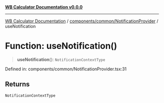 [**WB Calculator Documentation v0.0.0**](../../../../README.md)

***

[WB Calculator Documentation](../../../../README.md) / [components/common/NotificationProvider](../README.md) / useNotification

# Function: useNotification()

> **useNotification**(): `NotificationContextType`

Defined in: components/common/NotificationProvider.tsx:31

## Returns

`NotificationContextType`
